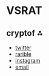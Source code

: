# VSRAT
## cryptof ⁂



- [twitter](https://twitter.com/ratvsratvsrat)
- [rarible](https://app.rarible.com/vsrat)
- [instagram](https://instagram.com/ratvsratvsrat)
- [email](mailto:vsrat@vsrat.cf)
